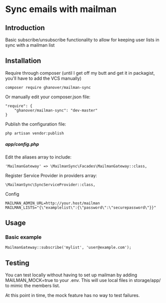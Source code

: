 # Sync emails with mailman

## Introduction

Basic subscribe/unsubscribe functionality to allow for keeping user lists in sync with a mailman list

## Installation

Require through composer (until I get off my butt and get it in packagist, you'll have to add the VCS manually)

	composer require ghanover/mailman-sync

Or manually edit your composer.json file:

	"require": {
		"ghanover/mailman-sync": "dev-master"
	}

Publish the configuration file:

	php artisan vendor:publish

##### app/config.php
Edit the aliases array to include:

	'MailmanGateway' => \MailmanSync\Facades\MailmanGateway::class,

Register Service Provider in providers array:

    \MailmanSync\SyncServiceProvider::class,

Config

    MAILMAN_ADMIN_URL=http://your.host/mailman
    MAILMAN_LISTS="{\"examplelist\":{\"password\":\"securepassword\"}}"

## Usage

### Basic example

	MailmanGateway::subscribe('mylist', 'user@example.com');

## Testing

You can test locally without having to set up mailman by adding MAILMAN_MOCK=true to your .env. This will use local files in storage/app/ to mimic the members list. 

At this point in time, the mock feature has no way to test failures.
